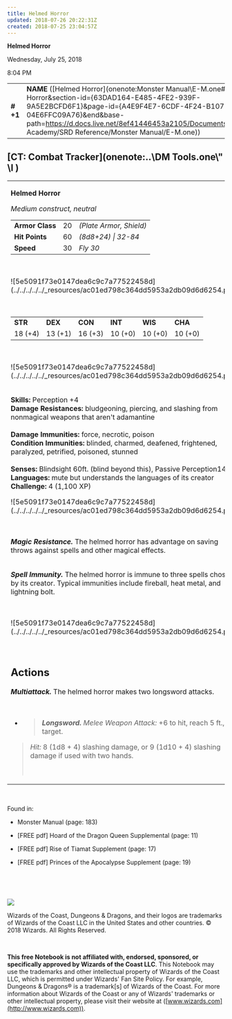 ```yaml
---
title: Helmed Horror
updated: 2018-07-26 20:22:31Z
created: 2018-07-25 23:04:57Z
---
```


**Helmed Horror**

Wednesday, July 25, 2018

8:04 PM

|           |                                                                                                                                                                                                                                                                                                    |        |        |        |     |       |         |
|-----------|----------------------------------------------------------------------------------------------------------------------------------------------------------------------------------------------------------------------------------------------------------------------------------------------------|--------|--------|--------|-----|-------|---------|
| **\# +1** | **NAME** ([Helmed Horror](onenote:Monster Manual\\E-M.one#Helmed Horror&section-id={63DAD164-E485-4FE2-939F-9A5E2BCFD6F1}&page-id={A4E9F4E7-6CDF-4F24-B107-04E6FFC09A76}&end&base-path=https://d.docs.live.net/8ef41446453a2105/Documents/Adventure Academy/SRD Reference/Monster Manual/E-M.one)) | **20** | **60** | **60** | \-  | Notes | 1100 XP |

## [CT: Combat Tracker](onenote:..\\DM Tools.one\\" \l )

<table><tbody><tr class="odd"><td><p><strong>Helmed Horror</strong></p><p><em>Medium construct, neutral<br />
</em></p><table><tbody><tr class="odd"><td><strong>Armor Class</strong></td><td>20</td><td><em>(Plate Armor, Shield)</em></td></tr><tr class="even"><td><strong>Hit Points</strong></td><td>60</td><td><em>(8d8+24) | 32-84</em></td></tr><tr class="odd"><td><strong>Speed</strong></td><td>30</td><td><em>Fly 30</em></td></tr></tbody></table><p> </p><p>![5e5091f73e0147dea6c9c7a77522458d](../../../../../_resources/ac01ed798c364dd5953a2db09d6d6254.png)</p><p> </p><table><tbody><tr class="odd"><td><strong>STR</strong></td><td><strong>DEX</strong></td><td><strong>CON</strong></td><td><strong>INT</strong></td><td><strong>WIS</strong></td><td><strong>CHA</strong></td></tr><tr class="even"><td>18 (+4)</td><td>13 (+1)</td><td>16 (+3)</td><td>10 (+0)</td><td>10 (+0)</td><td>10 (+0)</td></tr></tbody></table><p> </p><p>![5e5091f73e0147dea6c9c7a77522458d](../../../../../_resources/ac01ed798c364dd5953a2db09d6d6254.png)</p><p><strong><br />
Skills:</strong> Perception +4<br />
<strong>Damage Resistances:</strong> bludgeoning, piercing, and slashing from nonmagical weapons that aren't adamantine<br />
<br />
<strong>Damage Immunities:</strong> force, necrotic, poison<br />
<strong>Condition Immunities:</strong> blinded, charmed, deafened, frightened, paralyzed, petrified, poisoned, stunned<br />
<br />
<strong>Senses:</strong> Blindsight 60ft. (blind beyond this), Passive Perception14<br />
<strong>Languages:</strong> mute but understands the languages of its creator <strong>Challenge:</strong> 4 (1,100 XP)</p><p>![5e5091f73e0147dea6c9c7a77522458d](../../../../../_resources/ac01ed798c364dd5953a2db09d6d6254.png)</p><p> </p><p><em><strong>Magic Resistance.</strong></em> The helmed horror has advantage on saving throws against spells and other magical effects.</p><p><em><strong><br />
Spell Immunity.</strong></em> The helmed horror is immune to three spells chosen by its creator. Typical immunities include fireball, heat metal, and lightning bolt.</p><p> </p><p>![5e5091f73e0147dea6c9c7a77522458d](../../../../../_resources/ac01ed798c364dd5953a2db09d6d6254.png)</p><p> </p><h2 id="actions"><strong>Actions</strong></h2><p><em><strong>Multiattack.</strong></em> The helmed horror makes two longsword attacks.</p><p> </p><ul><li><blockquote><p><em><strong>Longsword.</strong> Melee Weapon Attack:</em> +6 to hit, reach 5 ft., one target.</p></blockquote></li></ul><blockquote><p><em>Hit:</em> 8 (1d8 + 4) slashing damage, or 9 (1d10 + 4) slashing damage if used with two hands.</p><p> </p></blockquote></td></tr></tbody></table>

 

Found in:

-   Monster Manual (page: 183)

-   \[FREE pdf\] Hoard of the Dragon Queen Supplemental (page: 11)

-   \[FREE pdf\] Rise of Tiamat Supplement (page: 17)

-   \[FREE pdf\] Princes of the Apocalypse Supplement (page: 19)

 

 

![](tmp\media\image2.png)

Wizards of the Coast, Dungeons & Dragons, and their logos are trademarks of Wizards of the Coast LLC in the United States and other countries. © 2018 Wizards. All Rights Reserved.

 

**This free Notebook is not affiliated with, endorsed, sponsored, or specifically approved by Wizards of the Coast LLC**. This Notebook may use the trademarks and other intellectual property of Wizards of the Coast LLC, which is permitted under Wizards' Fan Site Policy. For example, Dungeons & Dragons® is a trademark\[s\] of Wizards of the Coast. For more information about Wizards of the Coast or any of Wizards' trademarks or other intellectual property, please visit their website at ([www.wizards.com](http://www.wizards.com)).
